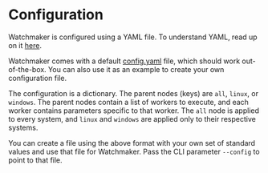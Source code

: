 # Configuration

Watchmaker is configured using a YAML file. To understand YAML, read up on it
[here][0].

Watchmaker comes with a default [config.yaml][1] file, which should work
out-of-the-box. You can also use it as an example to create your own
configuration file.

The configuration is a dictionary. The parent nodes (keys) are `all`, `linux`,
or `windows`. The parent nodes contain a list of workers to execute, and each
worker contains parameters specific to that worker. The `all` node is applied
to every system, and `linux` and `windows` are applied only to their respective
systems.

You can create a file using the above format with your own set of standard
values and use that file for Watchmaker. Pass the CLI parameter `--config` to
point to that file.

[0]: http://www.yaml.org/spec/1.2/spec.html
[1]: https://github.com/plus3it/watchmaker/blob/develop/src/watchmaker/static/config.yaml
